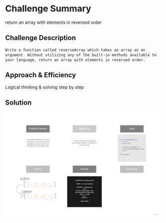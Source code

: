 # Challenge Summary

return an array with elements in reversed order

## Challenge Description

```
Write a function called reverseArray which takes an array as an argument. Without utilizing any of the built-in methods available to your language, return an array with elements in reversed order.

```

## Approach & Efficiency

Logical thinking & solving step by step 

## Solution

![whiteboard](../../assets/images/array-reverse.jpg)

